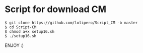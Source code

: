 # Script for download CM

    $ git clone https://github.com/lolipero/Script_CM -b master
    $ cd Script-CM
    $ chmod a+x setup16.sh
    $ ./setup16.sh
    
ENJOY :)
